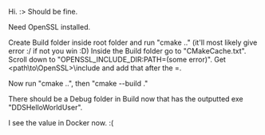Hi. :> Should be fine.

Need OpenSSL installed.

Create Build folder inside root folder and run "cmake .." (it'll most likely give error :/ if not you win :D)
Inside the Build folder go to "CMakeCache.txt". Scroll down to "OPENSSL_INCLUDE_DIR:PATH=(some error)". Get <path\to\OpenSSL>\include and add that after the =.

Now run "cmake ..", then "cmake --build ."

There should be a Debug folder in Build now that has the outputted exe "DDSHelloWorldUser".

I see the value in Docker now. :(
